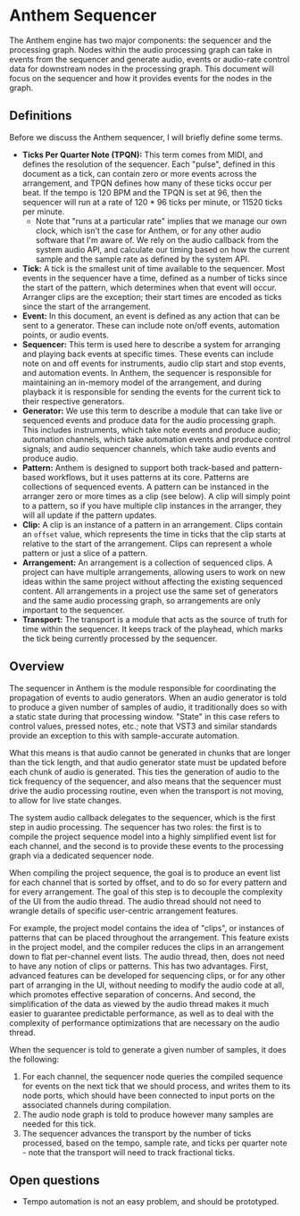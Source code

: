 # Anthem Sequencer

The Anthem engine has two major components: the sequencer and the processing graph. Nodes within the audio processing graph can take in events from the sequencer and generate audio, events or audio-rate control data for downstream nodes in the processing graph. This document will focus on the sequencer and how it provides events for the nodes in the graph.

## Definitions

Before we discuss the Anthem sequencer, I will briefly define some terms.

- **Ticks Per Quarter Note (TPQN):** This term comes from MIDI, and defines the resolution of the sequencer. Each "pulse", defined in this document as a tick, can contain zero or more events across the arrangement, and TPQN defines how many of these ticks occur per beat. If the tempo is 120 BPM and the TPQN is set at 96, then the sequencer will run at a rate of 120 * 96 ticks per minute, or 11520 ticks per minute.
   - Note that "runs at a particular rate" implies that we manage our own clock, which isn't the case for Anthem, or for any other audio software that I'm aware of. We rely on the audio callback from the system audio API, and calculate our timing based on how the current sample and the sample rate as defined by the system API.
- **Tick:** A tick is the smallest unit of time available to the sequencer. Most events in the sequencer have a time, defined as a number of ticks since the start of the pattern, which determines when that event will occur. Arranger clips are the exception; their start times are encoded as ticks since the start of the arrangement.
- **Event:** In this document, an event is defined as any action that can be sent to a generator. These can include note on/off events, automation points, or audio events.
- **Sequencer:** This term is used here to describe a system for arranging and playing back events at specific times. These events can include note on and off events for instruments, audio clip start and stop events, and automation events. In Anthem, the sequencer is responsible for maintaining an in-memory model of the arrangement, and during playback it is responsible for sending the events for the current tick to their respective generators.
- **Generator:** We use this term to describe a module that can take live or sequenced events and produce data for the audio processing graph. This includes instruments, which take note events and produce audio; automation channels, which take automation events and produce control signals; and audio sequencer channels, which take audio events and produce audio.
- **Pattern:** Anthem is designed to support both track-based and pattern-based workflows, but it uses patterns at its core. Patterns are collections of sequenced events. A pattern can be instanced in the arranger zero or more times as a clip (see below). A clip will simply point to a pattern, so if you have multiple clip instances in the arranger, they will all update if the pattern updates.
- **Clip:** A clip is an instance of a pattern in an arrangement. Clips contain an `offset` value, which represents the time in ticks that the clip starts at relative to the start of the arrangement. Clips can represent a whole pattern or just a slice of a pattern.
- **Arrangement:** An arrangement is a collection of sequenced clips. A project can have multiple arrangements, allowing users to work on new ideas within the same project without affecting the existing sequenced content. All arrangements in a project use the same set of generators and the same audio processing graph, so arrangements are only important to the sequencer.
- **Transport:** The transport is a module that acts as the source of truth for time within the sequencer. It keeps track of the playhead, which marks the tick being currently processed by the sequencer.

## Overview

The sequencer in Anthem is the module responsible for coordinating the propagation of events to audio generators. When an audio generator is told to produce a given number of samples of audio, it traditionally does so with a static state during that processing window. "State" in this case refers to control values, pressed notes, etc.; note that VST3 and similar standards provide an exception to this with sample-accurate automation.

What this means is that audio cannot be generated in chunks that are longer than the tick length, and that audio generator state must be updated before each chunk of audio is generated. This ties the generation of audio to the tick frequency of the sequencer, and also means that the sequencer must drive the audio processing routine, even when the transport is not moving, to allow for live state changes.

The system audio callback delegates to the sequencer, which is the first step in audio processing. The sequencer has two roles: the first is to compile the project sequence model into a highly simplified event list for each channel, and the second is to provide these events to the processing graph via a dedicated sequencer node.

When compiling the project sequence, the goal is to produce an event list for each channel that is sorted by offset, and to do so for every pattern and for every arrangement. The goal of this step is to decouple the complexity of the UI from the audio thread. The audio thread should not need to wrangle details of specific user-centric arrangement features.

For example, the project model contains the idea of "clips", or instances of patterns that can be placed throughout the arrangement. This feature exists in the project model, and the compiler reduces the clips in an arrangement down to flat per-channel event lists. The audio thread, then, does not need to have any notion of clips or patterns. This has two advantages. First, advanced features can be developed for sequencing clips, or for any other part of arranging in the UI, without needing to modify the audio code at all, which promotes effective separation of concerns. And second, the simplification of the data as viewed by the audio thread makes it much easier to guarantee predictable performance, as well as to deal with the complexity of performance optimizations that are necessary on the audio thread.

When the sequencer is told to generate a given number of samples, it does the following:

1. For each channel, the sequencer node queries the compiled sequence for events on the next tick that we should process, and writes them to its node ports, which should have been connected to input ports on the associated channels during compilation.
2. The audio node graph is told to produce however many samples are needed for this tick.
3. The sequencer advances the transport by the number of ticks processed, based on the tempo, sample rate, and ticks per quarter note - note that the transport will need to track fractional ticks.

## Open questions

- Tempo automation is not an easy problem, and should be prototyped.
